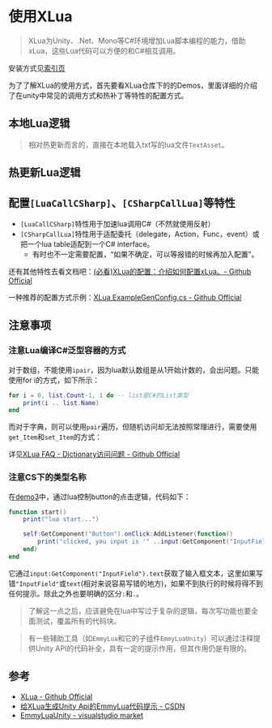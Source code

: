 # 使用XLua

> XLua为Unity、.Net、Mono等C#环境增加Lua脚本编程的能力，借助xLua，这些Lua代码可以方便的和C#相互调用。

安装方式见[索引页](./#使用lua做热更新的准备工作)

为了了解XLua的使用方式，首先要看XLua仓库下的的Demos，里面详细的介绍了在unity中常见的调用方式和热补丁等特性的配置方式。

## 本地Lua逻辑

> 相对热更新而言的，直接在本地载入txt写的lua文件`TextAsset`。


## 热更新Lua逻辑

## 配置`[LuaCallCSharp]`、`[CSharpCallLua]`等特性

- `[LuaCallCSharp]`特性用于加速lua调用C#（不然就使用反射）
- `[CSharpCallLua]`特性用于适配委托（delegate，Action，Func，event）或把一个lua table适配到一个C# interface。
	- 有时也不一定需要配置，“如果不确定，可以等报错的时候再加入配置”。

还有其他特性去看文档吧：[(必看)XLua的配置：介绍如何配置xLua。- Github Official](https://github.com/Tencent/xLua/blob/master/Assets/XLua/Doc/configure.md)

一种推荐的配置方式示例：[XLua ExampleGenConfig.cs - Github Official](https://github.com/Tencent/xLua/blob/master/Assets/XLua/Examples/ExampleGenConfig.cs)

## 注意事项

### 注意Lua编译C#泛型容器的方式

对于数组，不能使用`ipair`，因为lua默认数组是从1开始计数的，会出问题。只能使用for i的方式，如下所示：
```lua
for i = 0, list.Count-1, 1 do -- list是C#的List类型
    print(i .. list.Name)
end
```

而对于字典，则可以使用`pair`遍历，但随机访问却无法按照常理进行，需要使用`get_Item`和`set_Item`的方式：

详见[XLua FAQ - Dictionary访问问题 - Github Official](https://github.com/Tencent/xLua/blob/master/Assets/XLua/Doc/faq.md#thisstring-field%E6%88%96%E8%80%85thisobject-field%E6%93%8D%E4%BD%9C%E7%AC%A6%E9%87%8D%E8%BD%BD%E4%B8%BA%E4%BB%80%E4%B9%88%E5%9C%A8lua%E6%97%A0%E6%B3%95%E8%AE%BF%E9%97%AE%E6%AF%94%E5%A6%82dictionarystring-xxx-dictionaryobject-xxx%E5%9C%A8lua%E4%B8%AD%E6%97%A0%E6%B3%95%E9%80%9A%E8%BF%87dicabc%E6%88%96%E8%80%85dicabc%E6%A3%80%E7%B4%A2%E5%80%BC)

### 注意CS下的类型名称

在[demo3](https://github.com/Tencent/xLua/tree/master/Assets/XLua/Examples/03_UIEvent)中，通过lua控制button的点击逻辑，代码如下：
```lua
function start()
	print("lua start...")

	self:GetComponent("Button").onClick:AddListener(function()
		print("clicked, you input is '" ..input:GetComponent("InputField").text .."'")
	end)
end
```

它通过`input:GetComponent("InputField").text`获取了输入框文本，这里如果写错`"InputField"`或`text`(相对来说容易写错的地方)，如果不到执行的时候将得不到任何提示。除此之外也要明确的区分`:`和`.`。

> 了解这一点之后，应该避免在lua中写过于复杂的逻辑，每次写功能也要全面测试，覆盖所有的代码块。

> 有一些辅助工具（如`EmmyLua`和它的子组件`EmmyLuaUnity`）可以通过注释提供Unity API的代码补全，具有一定的提示作用，但其作用仍是有限的。

## 参考
- [XLua - Github Official](https://github.com/Tencent/xLua)
- [给XLua生成Unity Api的EmmyLua代码提示 - CSDN](https://blog.csdn.net/ak47007tiger/article/details/127940571)
- [EmmyLuaUnity - visualstudio market](https://marketplace.visualstudio.com/items?itemName=CppCXY.emmylua-unity)